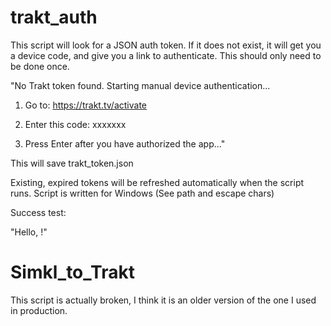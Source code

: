 # trakt_auth
This script will look for a JSON auth token.  If it does not exist, it will get you a device code, and give you a link to authenticate.  This should only need to be done once.

"No Trakt token found. Starting manual device authentication...

1. Go to: https://trakt.tv/activate
2. Enter this code: xxxxxxx

3. Press Enter after you have authorized the app..."

This will save trakt_token.json

Existing, expired tokens will be refreshed automatically when the script runs.
Script is written for Windows (See path and escape chars)

Success test:

"Hello, <Trakt username>!"


# Simkl_to_Trakt
This script is actually broken, I think it is an older version of the one I used in production.
